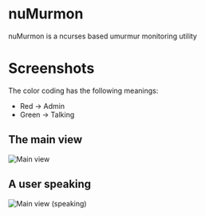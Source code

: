nuMurmon
=

nuMurmon is a ncurses based umurmur monitoring utility

Screenshots
=

The color coding has the following meanings:
* Red -> Admin
* Green -> Talking

The main view
-
![Main view](../screenshots/numurmon.jpg?raw=true "The main view of nuMurmon")

A user speaking
-
![Main view (speaking)](../screenshots/numurmon_talking.jpg?raw=true "The main view of nuMurmon with one user currently speaking")
